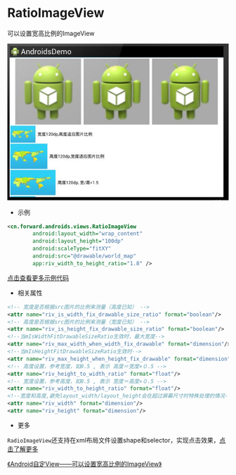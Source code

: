 RatioImageView
======
可以设置宽高比例的ImageView

![01](https://raw.githubusercontent.com/1993hzw/common/master/Androids/radioimageview.png)

* 示例

```xml
<cn.forward.androids.views.RatioImageView
        android:layout_width="wrap_content"
        android:layout_height="100dp"
        android:scaleType="fitXY"
        android:src="@drawable/world_map"
        app:riv_width_to_height_ratio="1.8" />
```

[点击查看更多示例代码](https://github.com/1993hzw/Androids/blob/master/AndroidsDemo/res/layout/activity_ratioimageview.xml)


* 相关属性

```xml
<!-- 宽度是否根据src图片的比例来测量（高度已知） -->
<attr name="riv_is_width_fix_drawable_size_ratio" format="boolean"/>
<!-- 高度是否根据src图片的比例来测量（宽度已知） -->
<attr name="riv_is_height_fix_drawable_size_ratio" format="boolean"/>
<!--当mIsWidthFitDrawableSizeRatio生效时，最大宽度-->
<attr name="riv_max_width_when_width_fix_drawable" format="dimension"/>
<!--当mIsHeightFitDrawableSizeRatio生效时-->
<attr name="riv_max_height_when_height_fix_drawable" format="dimension"/>
<!-- 高度设置，参考宽度，如0.5 , 表示 高度＝宽度×０.5 -->
<attr name="riv_height_to_width_ratio" format="float"/>
<!-- 宽度设置，参考高度，如0.5 , 表示 宽度＝高度×０.5 -->
<attr name="riv_width_to_height_ratio" format="float"/>
<!--宽度和高度,避免layout_width/layout_height会在超过屏幕尺寸时特殊处理的情况-->
<attr name="riv_width" format="dimension"/>
<attr name="riv_height" format="dimension"/>
```

* 更多

`RadioImageView`还支持在xml布局文件设置shape和selector，实现点击效果，[点击了解更多](https://github.com/1993hzw/Androids/blob/master/README_SView.md)

[《Android自定View——可以设置宽高比例的ImageView》](http://blog.csdn.net/u012964944/article/details/50600078)